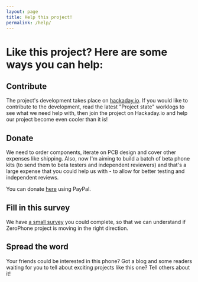 ```yaml
---
layout: page
title: Help this project!
permalink: /help/
---
```


# Like this project? Here are some ways you can help:

## Contribute

The project's development takes place on [hackaday.io](https://hackaday.io/project/19035). If you would like to contribute to the development, read the latest "Project state" worklogs to see what we need help with, then join the project on Hackaday.io and help our project become even cooler than it is!


## Donate

We need to order components, iterate on PCB design and cover other expenses like shipping. Also, now I'm aiming to build a batch of beta phone kits (to send them to beta testers and independent reviewers) and that's a large expense that you could help us with - to allow for better testing and independent reviews.

You can donate [here](https://www.paypal.me/ZeroPhone) using PayPal.


## Fill in this survey

We have [a small survey](/survey/) you could complete, so that we can understand if ZeroPhone project is moving in the right direction.


## Spread the word

Your friends could be interested in this phone? Got a blog and some readers waiting for you to tell about exciting projects like this one? Tell others about it!
